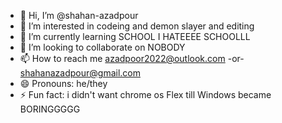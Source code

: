 - 👋 Hi, I’m @shahan-azadpour
- 👀 I’m interested in codeing and demon slayer and editing
- 🌱 I’m currently learning SCHOOL I HATEEEE SCHOOLLL
- 💞️ I’m looking to collaborate on NOBODY
- 📫 How to reach me azadpoor2022@outlook.com -or- shahanazadpour@gmail.com
- 😄 Pronouns:  he/they
- ⚡ Fun fact: i didn't want chrome os Flex till Windows became BORINGGGGG

<!---
shahan-azadpour/shahan-azadpour is a ✨ special ✨ repository because its `README.md` (this file) appears on your GitHub profile.
You can click the Preview link to take a look at your changes.
--->
